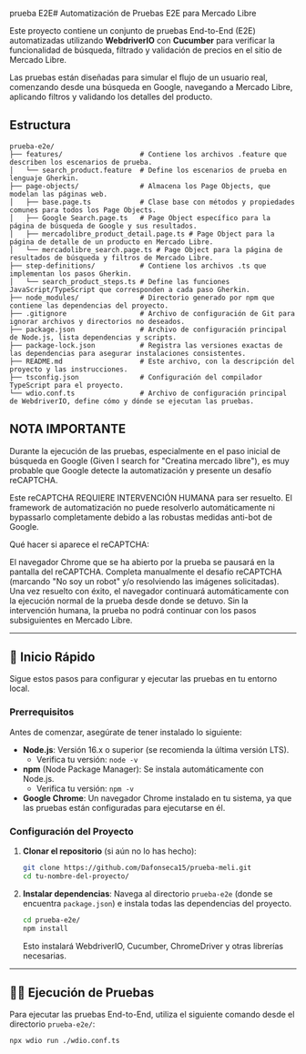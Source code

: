 prueba E2E# Automatización de Pruebas E2E para Mercado Libre

Este proyecto contiene un conjunto de pruebas End-to-End (E2E) automatizadas utilizando **WebdriverIO** con **Cucumber** para verificar la funcionalidad de búsqueda, filtrado y validación de precios en el sitio de Mercado Libre.

Las pruebas están diseñadas para simular el flujo de un usuario real, comenzando desde una búsqueda en Google, navegando a Mercado Libre, aplicando filtros y validando los detalles del producto.

## Estructura
```
prueba-e2e/
├── features/                   # Contiene los archivos .feature que describen los escenarios de prueba.
│   └── search_product.feature  # Define los escenarios de prueba en lenguaje Gherkin.
├── page-objects/               # Almacena los Page Objects, que modelan las páginas web.
│   ├── base.page.ts            # Clase base con métodos y propiedades comunes para todos los Page Objects.
│   ├── Google Search.page.ts   # Page Object específico para la página de búsqueda de Google y sus resultados.
│   ├── mercadolibre_product_detail.page.ts # Page Object para la página de detalle de un producto en Mercado Libre.
│   └── mercadolibre_search.page.ts # Page Object para la página de resultados de búsqueda y filtros de Mercado Libre.
├── step-definitions/           # Contiene los archivos .ts que implementan los pasos Gherkin.
│   └── search_product_steps.ts # Define las funciones JavaScript/TypeScript que corresponden a cada paso Gherkin.
├── node_modules/               # Directorio generado por npm que contiene las dependencias del proyecto.
├── .gitignore                  # Archivo de configuración de Git para ignorar archivos y directorios no deseados.
├── package.json                # Archivo de configuración principal de Node.js, lista dependencias y scripts.
├── package-lock.json           # Registra las versiones exactas de las dependencias para asegurar instalaciones consistentes.
├── README.md                   # Este archivo, con la descripción del proyecto y las instrucciones.
├── tsconfig.json               # Configuración del compilador TypeScript para el proyecto.
└── wdio.conf.ts                # Archivo de configuración principal de WebdriverIO, define cómo y dónde se ejecutan las pruebas.
```

## NOTA IMPORTANTE
Durante la ejecución de las pruebas, especialmente en el paso inicial de búsqueda en Google (Given I search for "Creatina mercado libre"), es muy probable que Google detecte la automatización y presente un desafío reCAPTCHA.

Este reCAPTCHA REQUIERE INTERVENCIÓN HUMANA para ser resuelto. El framework de automatización no puede resolverlo automáticamente ni bypassarlo completamente debido a las robustas medidas anti-bot de Google.

Qué hacer si aparece el reCAPTCHA:

El navegador Chrome que se ha abierto por la prueba se pausará en la pantalla del reCAPTCHA.
Completa manualmente el desafío reCAPTCHA (marcando "No soy un robot" y/o resolviendo las imágenes solicitadas).
Una vez resuelto con éxito, el navegador continuará automáticamente con la ejecución normal de la prueba desde donde se detuvo.
Sin la intervención humana, la prueba no podrá continuar con los pasos subsiguientes en Mercado Libre.

---

## 🚀 Inicio Rápido

Sigue estos pasos para configurar y ejecutar las pruebas en tu entorno local.

### **Prerrequisitos**

Antes de comenzar, asegúrate de tener instalado lo siguiente:

* **Node.js**: Versión 16.x o superior (se recomienda la última versión LTS).
    * Verifica tu versión: `node -v`
* **npm** (Node Package Manager): Se instala automáticamente con Node.js.
    * Verifica tu versión: `npm -v`
* **Google Chrome**: Un navegador Chrome instalado en tu sistema, ya que las pruebas están configuradas para ejecutarse en él.

### **Configuración del Proyecto**

1.  **Clonar el repositorio** (si aún no lo has hecho):
    ```bash
    git clone https://github.com/Dafonseca15/prueba-meli.git
    cd tu-nombre-del-proyecto/
    ```
2.  **Instalar dependencias**:
    Navega al directorio `prueba-e2e` (donde se encuentra `package.json`) e instala todas las dependencias del proyecto.
    ```bash
    cd prueba-e2e/
    npm install
    ```
    Esto instalará WebdriverIO, Cucumber, ChromeDriver y otras librerías necesarias.

---

## 🏃‍♀️ Ejecución de Pruebas

Para ejecutar las pruebas End-to-End, utiliza el siguiente comando desde el directorio `prueba-e2e/`:

```bash
npx wdio run ./wdio.conf.ts 